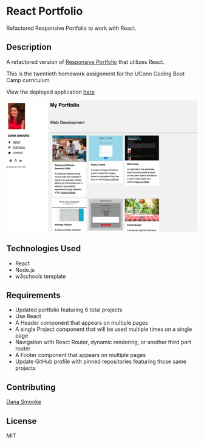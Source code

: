 # React Portfolio

Refactored Responsive Portfolio to work with React.

## Description

A refactored version of [Responsive Portfolio](https://github.com/dsmooke/responsive-portfolio) that utilizes React.

This is the twentieth homework assignment for the UConn Coding Boot Camp curriculum.

View the deployed application [here](https://dsmooke.github.io/react-portfolio/)

![demo](./public/imgs/react-portfolio-demo.png)

## Technologies Used

- React
- Node.js
- w3schools template

## Requirements

- Updated portfolio featuring 6 total projects
- Use React
- A Header component that appears on multiple pages
- A single Project component that will be used multiple times on a single page
- Navigation with React Router, dynamic rendering, or another third part router
- A Footer component that appears on multiple pages
- Update GitHub profile with pinned repositories featuring those same projects

## Contributing

[Dana Smooke]("https://github.com/dsmooke")

## License

MIT
